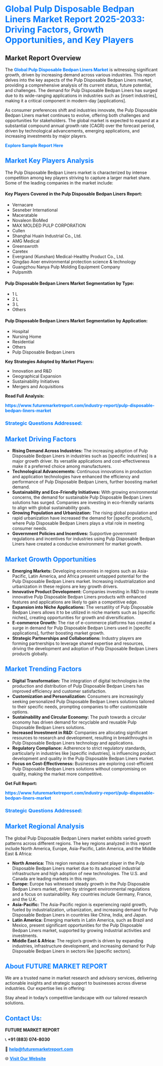 <h1 style="color: #007BFF;">Global Pulp Disposable Bedpan Liners Market Report 2025-2033: Driving Factors, Growth Opportunities, and Key Players</h1>

<section id="overview">
<h2>Market Report Overview</h2>
<p>The <a href="https://www.futuremarketreport.com/industry-report/pulp-disposable-bedpan-liners-market" style="color: #007BFF; text-decoration: none;"><strong>Global Pulp Disposable Bedpan Liners Market</strong></a> is witnessing significant growth, driven by increasing demand across various industries. This report delves into the key aspects of the Pulp Disposable Bedpan Liners market, providing a comprehensive analysis of its current status, future potential, and challenges. The demand for Pulp Disposable Bedpan Liners has surged due to its wide-ranging applications in industries such as [insert industries], making it a critical component in modern-day [applications].</p>
<p>As consumer preferences shift and industries innovate, the Pulp Disposable Bedpan Liners market continues to evolve, offering both challenges and opportunities for stakeholders. The global market is expected to expand at a substantial compound annual growth rate (CAGR) over the forecast period, driven by technological advancements, emerging applications, and increasing investments by major players.</p>
</section>

<section id="overview">
<p><a href="https://www.futuremarketreport.com/request-sample/reportId=125291" style="color: #007BFF; text-decoration: none;"><strong>Explore Sample Report Here</strong></a></p>
</section>

<section id="key-players">
<h2 style="color: #007BFF;">Market Key Players Analysis</h2>
<p>The Pulp Disposable Bedpan Liners market is characterized by intense competition among key players striving to capture a larger market share. Some of the leading companies in the market include:</p>
<h4>Key Players Covered in the Pulp Disposable Bedpan Liners Report:</h4>
<ul><li>Vernacare</li><li>Sesneber International</li><li>Maceratable</li><li>Novaleon BioMed</li><li>MAX MOLDED PULP CORPORATION</li><li>Cullen</li><li>Shanghai Huain Industrial Co., Ltd.</li><li>AMG Medical</li><li>Greenswroth</li><li>Caretex</li><li>Evergrand (Kunshan) Medical-Healthy Product Co., Ltd.</li><li>Qingdao Aoer environmental protection science &amp; technology</li><li>Guangzhou Nanya Pulp Molding Equipment Company</li><li>Pulpsmith</li></ul>
<h4>Pulp Disposable Bedpan Liners Market Segmentation by Type:</h4>
<ul><li>1 L</li><li>2 L</li><li>3 L</li><li>Others</li></ul>

<h4>Pulp Disposable Bedpan Liners Market Segmentation by Application:</h4>
<ul><li>Hospital</li><li>Nursing Home</li><li>Residential</li><li>Others</li><li>Pulp Disposable Bedpan Liners</li></ul>
<p><strong>Key Strategies Adopted by Market Players:</strong></p>
<ul>
<li>Innovation and R&D</li>
<li>Geographical Expansion</li>
<li>Sustainability Initiatives</li>
<li>Mergers and Acquisitions</li>
</ul>
</section>

<section>
<p><strong>Read Full Analysis: </strong></p><a href="https://www.futuremarketreport.com/industry-report/pulp-disposable-bedpan-liners-market" style="color: #007BFF; text-decoration: none;"><strong>https://www.futuremarketreport.com/industry-report/pulp-disposable-bedpan-liners-market</strong></a>
<h3 style="color: #007BFF;">Strategic Questions Addressed:</h3>
</section>

<section id="driving-factors">
<h2 style="color: #007BFF;">Market Driving Factors</h2>
<ul>
<li><strong>Rising Demand Across Industries:</strong> The increasing adoption of Pulp Disposable Bedpan Liners in industries such as [specific industries] is a major growth driver. Its versatile applications and cost-effectiveness make it a preferred choice among manufacturers.</li>
<li><strong>Technological Advancements:</strong> Continuous innovations in production and application technologies have enhanced the efficiency and performance of Pulp Disposable Bedpan Liners, further boosting market demand.</li>
<li><strong>Sustainability and Eco-Friendly Initiatives:</strong> With growing environmental concerns, the demand for sustainable Pulp Disposable Bedpan Liners solutions has surged. Companies are investing in eco-friendly variants to align with global sustainability goals.</li>
<li><strong>Growing Population and Urbanization:</strong> The rising global population and rapid urbanization have increased the demand for [specific products], where Pulp Disposable Bedpan Liners plays a vital role in meeting consumer needs.</li>
<li><strong>Government Policies and Incentives:</strong> Supportive government regulations and incentives for industries using Pulp Disposable Bedpan Liners have created a conducive environment for market growth.</li>
</ul>
</section>

<section id="growth-opportunities">
<h2 style="color: #007BFF;">Market Growth Opportunities</h2>
<ul>
<li><strong>Emerging Markets:</strong> Developing economies in regions such as Asia-Pacific, Latin America, and Africa present untapped potential for the Pulp Disposable Bedpan Liners market. Increasing industrialization and urbanization in these regions are key growth drivers.</li>
<li><strong>Innovative Product Development:</strong> Companies investing in R&D to create innovative Pulp Disposable Bedpan Liners products with enhanced features and applications are likely to gain a competitive edge.</li>
<li><strong>Expansion into Niche Applications:</strong> The versatility of Pulp Disposable Bedpan Liners allows it to be utilized in niche markets such as [specific niches], creating opportunities for growth and diversification.</li>
<li><strong>E-commerce Growth:</strong> The rise of e-commerce platforms has created a surge in demand for Pulp Disposable Bedpan Liners used in [specific applications], further boosting market growth.</li>
<li><strong>Strategic Partnerships and Collaborations:</strong> Industry players are forming partnerships to leverage shared expertise and resources, driving the development and adoption of Pulp Disposable Bedpan Liners products globally.</li>
</ul>
</section>

<section id="trending-factors">
<h2 style="color: #007BFF;">Market Trending Factors</h2>
<ul>
<li><strong>Digital Transformation:</strong> The integration of digital technologies in the production and distribution of Pulp Disposable Bedpan Liners has improved efficiency and customer satisfaction.</li>
<li><strong>Customization and Personalization:</strong> Consumers are increasingly seeking personalized Pulp Disposable Bedpan Liners solutions tailored to their specific needs, prompting companies to offer customizable options.</li>
<li><strong>Sustainability and Circular Economy:</strong> The push towards a circular economy has driven demand for recyclable and reusable Pulp Disposable Bedpan Liners solutions.</li>
<li><strong>Increased Investment in R&D:</strong> Companies are allocating significant resources to research and development, resulting in breakthroughs in Pulp Disposable Bedpan Liners technology and applications.</li>
<li><strong>Regulatory Compliance:</strong> Adherence to strict regulatory standards, particularly in industries like [specific industries], is influencing product development and quality in the Pulp Disposable Bedpan Liners market.</li>
<li><strong>Focus on Cost-Effectiveness:</strong> Businesses are exploring cost-efficient Pulp Disposable Bedpan Liners solutions without compromising on quality, making the market more competitive.</li>
</ul>
</section>

<section>
<p><strong>Get Full Report: </strong></p><a href="https://www.futuremarketreport.com/industry-report/pulp-disposable-bedpan-liners-market" style="color: #007BFF; text-decoration: none;"><strong>https://www.futuremarketreport.com/industry-report/pulp-disposable-bedpan-liners-market</strong></a>
<h3 style="color: #007BFF;">Strategic Questions Addressed:</h3>
</section>


<section id="regional-analysis">
<h2 style="color: #007BFF;">Market Regional Analysis</h2>
<p>The global Pulp Disposable Bedpan Liners market exhibits varied growth patterns across different regions. The key regions analyzed in this report include North America, Europe, Asia-Pacific, Latin America, and the Middle East & Africa:</p>
<ul>
<li><strong>North America:</strong> This region remains a dominant player in the Pulp Disposable Bedpan Liners market due to its advanced industrial infrastructure and high adoption of new technologies. The U.S. and Canada are leading markets in this region.</li>
<li><strong>Europe:</strong> Europe has witnessed steady growth in the Pulp Disposable Bedpan Liners market, driven by stringent environmental regulations and a focus on sustainability. Key countries include Germany, France, and the U.K.</li>
<li><strong>Asia-Pacific:</strong> The Asia-Pacific region is experiencing rapid growth, fueled by industrialization, urbanization, and increasing demand for Pulp Disposable Bedpan Liners in countries like China, India, and Japan.</li>
<li><strong>Latin America:</strong> Emerging markets in Latin America, such as Brazil and Mexico, present significant opportunities for the Pulp Disposable Bedpan Liners market, supported by growing industrial activities and investments.</li>
<li><strong>Middle East & Africa:</strong> The region’s growth is driven by expanding industries, infrastructure development, and increasing demand for Pulp Disposable Bedpan Liners in sectors like [specific sectors].</li>
</ul>
</section>

<footer>
<h2 style="color: #007BFF;">About FUTURE MARKET REPORT</h2>
<p>We are a trusted name in market research and advisory services, delivering actionable insights and strategic support to businesses across diverse industries. Our expertise lies in offering:</p>

<p>Stay ahead in today’s competitive landscape with our tailored research solutions.</p>

<h2 style="color: #007BFF;">Contact Us:</h2>
<p><strong>FUTURE MARKET REPORT</strong></p>
<p>📞 <strong>+91 (883) 074-8030</strong></p>
<p>📧 <strong><a href="mailto:help@futuremarketreport.com" style="color: #007BFF;">help@futuremarketreport.com</a></strong></p>
<p>🌐 <strong><a href="https://www.futuremarketreport.com/" style="color: #007BFF;">Visit Our Website</a></strong></p>
</footer>